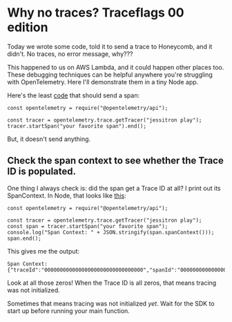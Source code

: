 # Why no traces? Traceflags 00 edition

Today we wrote some code, told it to send a trace to Honeycomb, and it didn't. No traces, no error message, why???

This happened to us on AWS Lambda, and it could happen other places too. These debugging techniques can be helpful anywhere you're struggling with OpenTelemetry. Here I'll demonstrate them in a tiny Node app.

Here's the least [code](https://github.com/jessitron/why-no-traces/blob/200630747e2d76ef033d70363a0a7df45583b42b/main.js) that should send a span:

```
const opentelemetry = require("@opentelemetry/api");

const tracer = opentelemetry.trace.getTracer("jessitron play");
tracer.startSpan("your favorite span").end();
```

But, it doesn't send anything.

## Check the span context to see whether the Trace ID is populated.

One thing I always check is: did the span get a Trace ID at all? I print out its SpanContext. In Node, that looks like [this](https://github.com/jessitron/why-no-traces/blob/ea4aab3c953f57bde99c493feff6cb58e669e4bd/main.js):

```
const opentelemetry = require("@opentelemetry/api");

const tracer = opentelemetry.trace.getTracer("jessitron play");
const span = tracer.startSpan("your favorite span");
console.log("Span Context: " + JSON.stringify(span.spanContext()));
span.end();
```

This gives me the output:

```
Span Context: {"traceId":"00000000000000000000000000000000","spanId":"0000000000000000","traceFlags":0}
```

Look at all those zeros! When the Trace ID is all zeros, that means tracing was not initialized.

Sometimes that means tracing was not initialized _yet_. Wait for the SDK to start up before running your main function.
